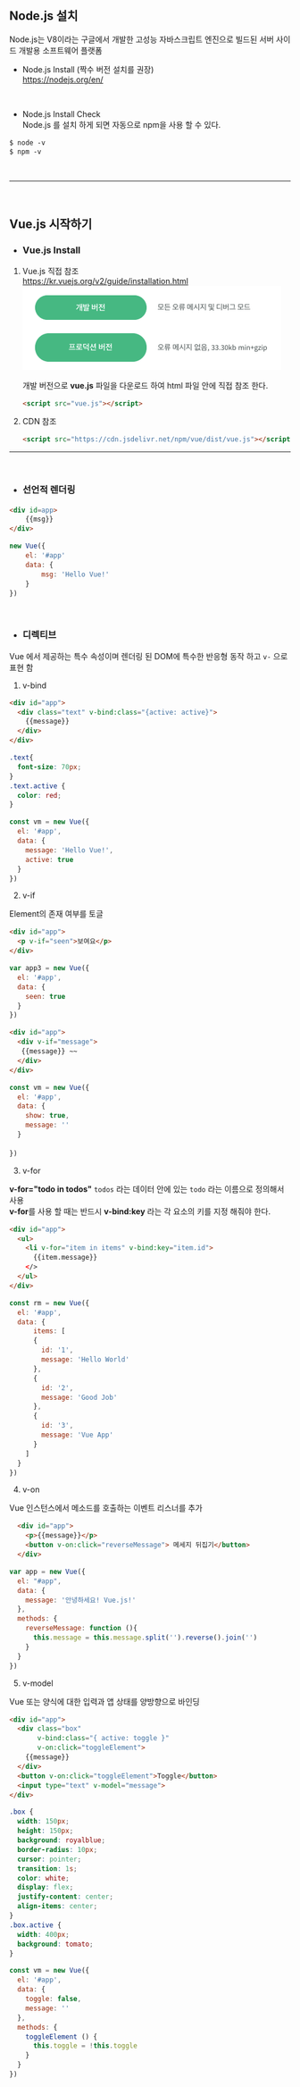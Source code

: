 ## Node.js 설치

Node.js는 V8이라는 구글에서 개발한 고성능 자바스크립트 엔진으로 빌드된 서버 사이드 개발용 소프트웨어 플랫폼

* Node.js Install (짝수 버전 설치를 권장)<br>
https://nodejs.org/en/ <br>

<br>

* Node.js Install Check <br>
Node.js 를 설치 하게 되면 자동으로 npm을 사용 할 수 있다.
```
$ node -v
$ npm -v
```
<br>
<hr>
<br>

## Vue.js 시작하기

* ### Vue.js Install <br>
1.  Vue.js 직접 참조 <br>
    https://kr.vuejs.org/v2/guide/installation.html
    ![](img/2021-04-08_Vue.png)

    개발 버전으로 **vue.js** 파일을 다운로드 하여 html 파일 안에 직접 참조 한다.
    ```html
    <script src="vue.js"></script>
    ```
2. CDN 참조 <br>
    ```html
    <script src="https://cdn.jsdelivr.net/npm/vue/dist/vue.js"></script>
    ```
<hr>
<br>

* ### 선언적 렌더링 <br>
```html
<div id=app>
    {{msg}}
</div>
```
```js
new Vue({
    el: '#app'
    data: {
        msg: 'Hello Vue!'
    }
})
```
<br>

* ### 디렉티브 <br>
Vue 에서 제공하는 특수 속성이며 렌더링 된 DOM에 특수한 반응형 동작 하고 `v-` 으로 표현 함

1. v-bind


```html
<div id="app">
  <div class="text" v-bind:class="{active: active}">
    {{message}}
  </div>  
</div>
```
```css
.text{
  font-size: 70px;
}
.text.active {
  color: red;
}
```
```js
const vm = new Vue({
  el: '#app',
  data: {
    message: 'Hello Vue!',
    active: true
  }
})
```

2. v-if

Element의 존재 여부를 토글 
```html
<div id="app">
  <p v-if="seen">보여요</p>
</div>
```
```js
var app3 = new Vue({
  el: '#app',
  data: {
    seen: true
  }
})
```
```html
<div id="app">
  <div v-if="message">
   {{message}} ~~
  </div>
</div>
```
```js
const vm = new Vue({
  el: '#app',
  data: {
    show: true,
    message: ''
  }
  
})
```


3. v-for

**v-for="todo in todos"** `todos` 라는 데이터 안에 있는 `todo` 라는 이름으로 정의해서 사용<br>
**v-for**를 사용 할 때는 반드시 **v-bind:key** 라는 각 요소의 키를 지정 해줘야 한다. 
```html
<div id="app">
  <ul>
    <li v-for="item in items" v-bind:key="item.id">
      {{item.message}}  
    </>
  </ul>
</div>
```
```js
const rm = new Vue({
  el: '#app',
  data: {
      items: [
      {
        id: '1',
        message: 'Hello World'
      },
      {
        id: '2',
        message: 'Good Job'
      },
      {
        id: '3',
        message: 'Vue App'
      }
    ]
  }
})
```

  4. v-on
  
  Vue 인스턴스에서 메소드를 호출하는 이벤트 리스너를 추가

```html
  <div id="app">
    <p>{{message}}</p>
    <button v-on:click="reverseMessage"> 메세지 뒤집기</button>
  </div>
```
```js
var app = new Vue({
  el: "#app",
  data: {
    message: '안녕하세요! Vue.js!'
  },
  methods: {
    reverseMessage: function (){
      this.message = this.message.split('').reverse().join('')
    }
  }
})
```

  5. v-model
  
  Vue 또는 양식에 대한 입력과 앱 상태를 양방향으로 바인딩

```html
<div id="app">
  <div class="box" 
       v-bind:class="{ active: toggle }"
       v-on:click="toggleElement">
    {{message}}
  </div>
  <button v-on:click="toggleElement">Toggle</button>
  <input type="text" v-model="message">
</div>
```
```css
.box {
  width: 150px;
  height: 150px;
  background: royalblue;
  border-radius: 10px;
  cursor: pointer;
  transition: 1s;
  color: white;
  display: flex;
  justify-content: center;
  align-items: center;
}
.box.active {
  width: 400px;
  background: tomato;
}
```
```js
const vm = new Vue({
  el: '#app',
  data: {
    toggle: false,
    message: ''
  },
  methods: {
    toggleElement () {
      this.toggle = !this.toggle
    }
  }
})
```



    




